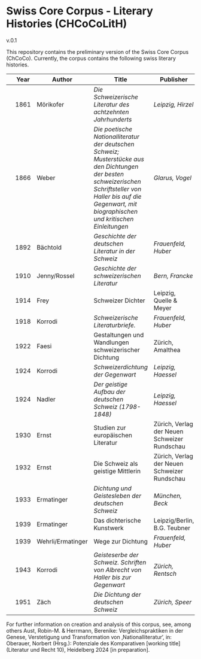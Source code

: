 # Swiss Core Corpus - Literary Histories (CHCoCoLitH)

v.0.1

This repository contains the preliminary version of the Swiss Core Corpus (ChCoCo). Currently, the corpus contains the following swiss literary histories.

| | Year | Author | Title | Publisher | 
|--|--|--|--|--|
|  | 1861 | Mörikofer |_Die Schweizerische Literatur des achtzehnten Jahrhunderts_ |_Leipzig, Hirzel_ |
|  | 1866 | Weber| _Die poetische Nationalliteratur der deutschen Schweiz; Musterstücke aus den Dichtungen der besten schweizerischen Schriftsteller von Haller bis auf die Gegenwart, mit biographischen und kritischen Einleitungen_ | _Glarus, Vogel_ |
|  | 1892 | Bächtold | _Geschichte der deutschen Literatur in der Schweiz_ | _Frauenfeld, Huber_ |
|  | 1910 | Jenny/Rossel | _Geschichte der schweizerischen Literatur_ | _Bern, Francke_ |
|  | 1914 | Frey | Schweizer Dichter | Leipzig, Quelle & Meyer  | 
|  | 1918 | Korrodi | _Schweizerische Literaturbriefe._ | _Frauenfeld, Huber_ |
| | 1922 | Faesi | Gestaltungen und Wandlungen schweizerischer Dichtung | Zürich, Amalthea |
 | | 1924 | Korrodi | _Schweizerdichtung der Gegenwart_ |_Leipzig, Haessel_  |
 | | 1924 | Nadler | _Der geistige Aufbau der deutschen Schweiz (1798-1848)_ | _Leipzig, Haessel_|
 | | 1930 | Ernst | Studien zur europäischen Literatur | Zürich, Verlag der Neuen Schweizer Rundschau |
| | 1932 | Ernst | Die Schweiz als geistige Mittlerin | Zürich, Verlag der Neuen Schweizer Rundschau |
| | 1933 | Ermatinger | _Dichtung und Geistesleben der deutschen Schweiz_ | _München, Beck_ |
| | 1939 | Ermatinger | Das dichterische Kunstwerk | Leipzig/Berlin, B.G. Teubner|
|| 1939 | Wehrli/Ermatinger | Wege zur Dichtung | _Frauenfeld, Huber_ |
 | | 1943 | Korrodi | _Geisteserbe der Schweiz. Schriften von Albrecht von Haller bis zur Gegenwart_ | _Zürich, Rentsch_ |
| | 1951 | Zäch | _Die Dichtung der deutschen Schweiz_ |_Zürich, Speer_|

For further information on creation and analysis of this corpus, see, among others Aust, Robin-M. & Herrmann, Berenike: Vergleichspraktiken in der Genese, Verstetigung und Transformation von ‚Nationalliteratur‘, in: Oberauer, Norbert (Hrsg.): Potenziale des Komparativen \[working title\] (Literatur und Recht 10), Heidelberg 2024 \[in preparation\].

